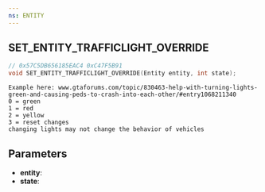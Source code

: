 ```yaml
---
ns: ENTITY
---
```

## SET_ENTITY_TRAFFICLIGHT_OVERRIDE

```c
// 0x57C5DB656185EAC4 0xC47F5B91
void SET_ENTITY_TRAFFICLIGHT_OVERRIDE(Entity entity, int state);
```

```
Example here: www.gtaforums.com/topic/830463-help-with-turning-lights-green-and-causing-peds-to-crash-into-each-other/#entry1068211340
0 = green
1 = red
2 = yellow
3 = reset changes
changing lights may not change the behavior of vehicles
```

## Parameters
* **entity**: 
* **state**: 

